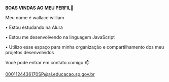 **BOAS VINDAS AO MEU PERFIL**💙

Meu nome é wallace william

  • Estou estudando na Alura 
  
  • Estou me desenvolvendo na linguagem JavaScript 
  
  • Utilizo esse espaço para minha organização e compartilhamento dos meu projetos desenvolvidos

Você pode entrar em contato comigo 📫

0001124436170SP@al.educacao.sp.gov.br





